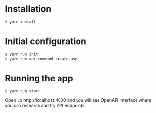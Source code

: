 # Installation

```bash
$ yarn install
```

# Initial configuration

```bash
$ yarn run init
$ yarn run api:command create-user
```

# Running the app

```bash
$ yarn run start
```

Open up http://localhost:4000 and you will see OpenAPI interface where you can research and try API endpoints.
